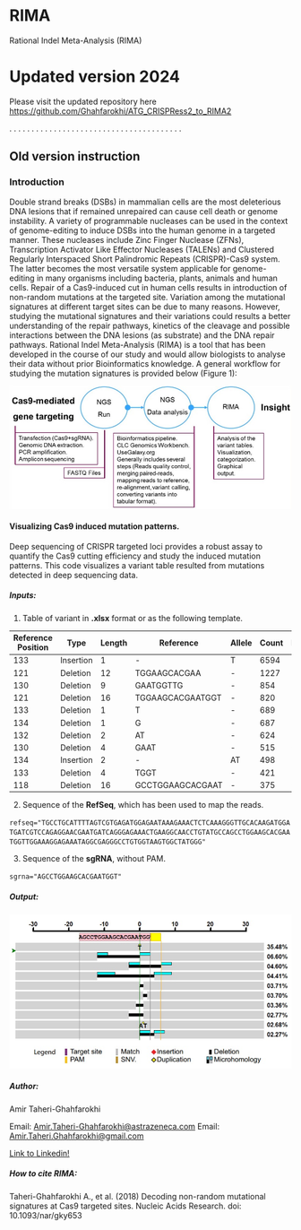 # RIMA
Rational Indel Meta-Analysis (RIMA)

# Updated version 2024
Please visit the updated repository here https://github.com/Ghahfarokhi/ATG_CRISPRess2_to_RIMA2

 . . . . . . . . . . . . . . . . . . . . . . . . . . . . . . . . . . . . . . .

 
## Old version instruction


### Introduction
Double strand breaks (DSBs) in mammalian cells are the most deleterious DNA lesions that if remained unrepaired can cause cell death or genome instability. A variety of programmable nucleases can be used in the context of genome-editing to induce DSBs into the human genome in a targeted manner. These nucleases include Zinc Finger Nuclease (ZFNs), Transcription Activator Like Effector Nucleases (TALENs) and Clustered Regularly Interspaced Short Palindromic Repeats (CRISPR)-Cas9 system. The latter becomes the most versatile system applicable for genome-editing in many organisms including bacteria, plants, animals and human cells. 
Repair of a Cas9-induced cut in human cells results in introduction of non-random mutations at the targeted site. Variation among the mutational signatures at different target sites can be due to many reasons. However, studying the mutational signatures and their variations could results a better understanding of the repair pathways, kinetics of the cleavage and possible interactions between the DNA lesions (as substrate) and the DNA repair pathways. 
Rational Indel Meta-Analysis (RIMA) is a tool that has been developed in the course of our study and would allow biologists to analyse their data without prior Bioinformatics knowledge. A general workflow for studying the mutation signatures is provided below (Figure 1):

![Output screenshot](https://github.com/Ghahfarokhi/RIMA/blob/master/Figures/Fig1.jpg)

#### Visualizing Cas9 induced mutation patterns.
Deep sequencing of CRISPR targeted loci provides a robust assay to quantify the Cas9 cutting efficiency and study the induced mutation patterns. This code visualizes a variant table resulted from mutations detected in deep sequencing data.

##### Inputs:
1. Table of variant in **.xlsx** format or as the following template.

|	Reference Position	|	Type	|	Length	|	Reference	|	Allele	|	Count	|	MicroHomology	|	Duplication	|	Rel. Freq.	|
|	------------------- 	|	----------	|	-------	|	-----------------	|	------	|	-----	|	-------------	|	-----------	|	----------	|
|	133	|	Insertion	|	1	|	-	|	T	|	6594	|		|	Detected	|	35.48213517	|
|	121	|	Deletion	|	12	|	TGGAAGCACGAA	|	-	|	1227	|	3	|		|	6.602453724	|
|	130	|	Deletion	|	9	|	GAATGGTTG	|	-	|	854	|	3	|		|	4.595350839	|
|	121	|	Deletion	|	16	|	TGGAAGCACGAATGGT	|	-	|	820	|	5	|		|	4.412397762	|
|	133	|	Deletion	|	1	|	T	|	-	|	689	|		|		|	3.707490314	|
|	134	|	Deletion	|	1	|	G	|	-	|	687	|		|		|	3.696728368	|
|	132	|	Deletion	|	2	|	AT	|	-	|	624	|	0	|		|	3.357727077	|
|	130	|	Deletion	|	4	|	GAAT	|	-	|	515	|	0	|		|	2.771201033	|
|	134	|	Insertion	|	2	|	-	|	AT	|	498	|		|	Detected	|	2.679724494	|
|	133	|	Deletion	|	4	|	TGGT	|	-	|	421	|	3	|		|	2.265389582	|
|	118	|	Deletion	|	16	|	GCCTGGAAGCACGAAT	|	-	|	375	|	0	|		|	2.01786483	|

2. Sequence of the **RefSeq**, which has been used to map the reads.

`refseq="TGCCTGCATTTTAGTCGTGAGATGGAGAATAAAGAAACTCTCAAAGGGTTGCACAAGATGGATGATCGTCCAGAGGAACGAATGATCAGGGAGAAACTGAAGGCAACCTGTATGCCAGCCTGGAAGCACGAATGGTTGGAAAGGAGAAATAGGCGAGGGCCTGTGGTAAGTGGCTATGGG"`

3. Sequence of the **sgRNA**, without PAM.

`sgrna="AGCCTGGAAGCACGAATGGT"`


##### Output:
![Output screenshot](https://github.com/SandraWimberger/pRIMA/blob/master/ATG_Visualization/Output_Screen_Capture.JPG)


##### Author: 
Amir Taheri-Ghahfarokhi

Email: Amir.Taheri-Ghahfarokhi@astrazeneca.com
Email: Amir.Taheri.Ghahfarokhi@gmail.com

[Link to Linkedin!](https://www.linkedin.com/in/ghahfarokhi/)

##### How to cite RIMA:
Taheri-Ghahfarokhi A., et al. (2018) Decoding non-random mutational signatures at Cas9 targeted sites. Nucleic Acids Research. doi: 10.1093/nar/gky653
